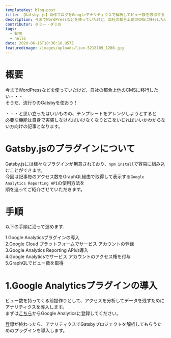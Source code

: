 ```yaml
---
templateKey: blog-post
title: 【Gatsby.js】自作ブログをGoogleアナリティクスで解析してビュー数を取得する
description: 今までWordPressなどを使っていたけど、自社の都合上他のCMSに移行したい・・・ そうだ、流行りのGatsbyを使おう！
contributor: ダミー・ダミお
tags:
  - 動物
  - hello
date: 2020-06-16T10:36:10.957Z
featuredimage: /images/uploads/lion-5218109_1280.jpg
---
```

<!--StartFragment-->

# 概要

今までWordPressなどを使っていたけど、自社の都合上他のCMSに移行したい・・・\
そうだ、流行りのGatsbyを使おう！

・・・と思い立ったはいいものの、テンプレートをアレンジしようとすると\
必要な機能は自身で実装しなければいけなくなりどこをいじればいいかわからない方向けの記事となります。

# [](https://qiita.com/Hidesato_Nakamura/items/a9ac8cebfce894c5c624#gatsbyjs%E3%81%AE%E3%83%97%E3%83%A9%E3%82%B0%E3%82%A4%E3%83%B3%E3%81%AB%E3%81%A4%E3%81%84%E3%81%A6)Gatsby.jsのプラグインについて

Gatsby.jsには様々なプラグインが用意されており、`npm install`で容易に組み込むことができます。\
今回は記事毎のアクセス数をGraphQL経由で取得して表示する`Google Analytics Reporting API`の使用方法を\
順を追ってご紹介させていただきます。

# [](https://qiita.com/Hidesato_Nakamura/items/a9ac8cebfce894c5c624#%E6%89%8B%E9%A0%86)手順

以下の手順に沿って進めます.

1.Google Analyticsプラグインの導入\
2.Google Cloud プラットフォームでサービス アカウントの登録\
3.Google Analytics Reporting APIの導入\
4.Google Analyticsでサービス アカウントのアクセス権を付与\
5.GraphQLでビュー数を取得

# [](https://qiita.com/Hidesato_Nakamura/items/a9ac8cebfce894c5c624#1google-analytics%E3%83%97%E3%83%A9%E3%82%B0%E3%82%A4%E3%83%B3%E3%81%AE%E5%B0%8E%E5%85%A5)1.Google Analyticsプラグインの導入

ビュー数を持ってくる前提作りとして、アクセスを分析してデータを残すためにアナリティクスを導入します。\
まずは[こちら](https://analytics.google.com/analytics/web/)からGoogle Analyticsに登録してください。

登録が終わったら、アナリティクスでGatsbyプロジェクトを解析してもらうためのプラグインを導入します。

<!--EndFragment-->